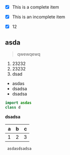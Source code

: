 

- [x] This is a complete item
- [x] This is an incomplete item



- [x] 12



## asda
> qwewqewq

1. 23232
2. 23232
3. dsad

- asdas
- dsadsa
- dsadsa

``` java
import asdas
class d

```
**dsadsa**


a | b | c
-:|-:|-:
1 | 2 |3 

` asdasdsadsa`


